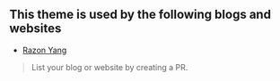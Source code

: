 ## This theme is used by the following blogs and websites

- [Razon Yang](https://razonyang.com)

> List your blog or website by creating a PR.
